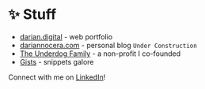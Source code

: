 # ✨ Stuff
* [darian.digital](https://www.darian.digital) - web portfolio
* [dariannocera.com](https://www.dariannocera.com) - personal blog `Under Construction`
* [The Underdog Family](http://www.iamtuf.org) - a non-profit I co-founded
* [Gists](https://gist.github.com/darnocer) - snippets galore 

Connect with me on [LinkedIn](https://www.linkedin.com/in/darian-nocera/)!
